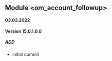 ## Module <om_account_followup>

#### 03.03.2022
#### Version 15.0.1.0.0
##### ADD
- Initial commit



